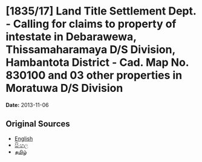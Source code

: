 # [1835/17] Land Title Settlement Dept. - Calling for claims to property of intestate in Debarawewa, Thissamaharamaya D/S Division, Hambantota District - Cad. Map No. 830100 and 03 other properties in Moratuwa D/S Division

**Date:** 2013-11-06

## Original Sources

- [English](https://documents.gov.lk/view/extra-gazettes/2013/11/1835-17_E.pdf)
- [සිංහල](https://documents.gov.lk/view/extra-gazettes/2013/11/1835-17_S.pdf)
- [தமிழ்](https://documents.gov.lk/view/extra-gazettes/2013/11/1835-17_T.pdf)
